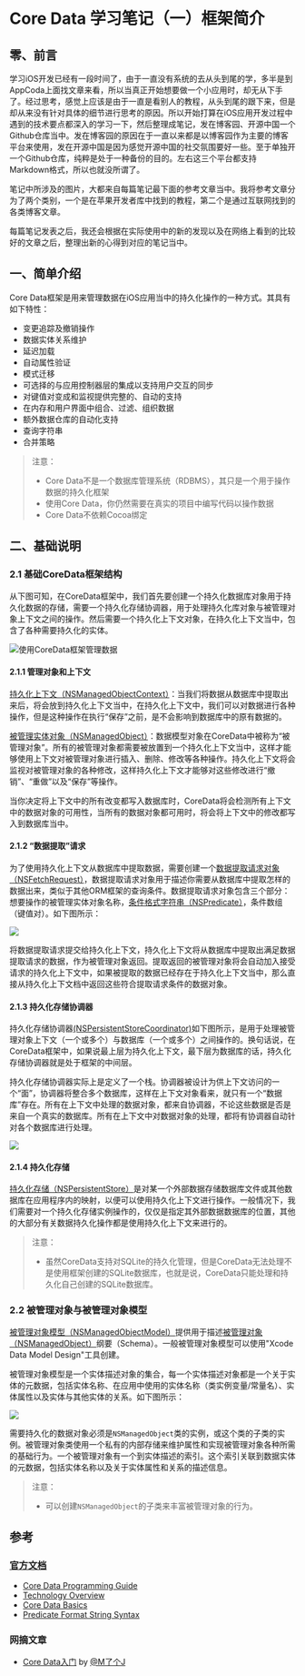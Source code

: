Core Data 学习笔记（一）框架简介
===

## 零、前言

学习iOS开发已经有一段时间了，由于一直没有系统的去从头到尾的学，多半是到AppCoda上面找文章来看，所以当真正开始想要做一个小应用时，却无从下手了。经过思考，感觉上应该是由于一直是看别人的教程，从头到尾的跟下来，但是却从来没有针对具体的细节进行思考的原因。所以开始打算在iOS应用开发过程中遇到的技术要点都深入的学习一下，然后整理成笔记，发在博客园、开源中国一个Github仓库当中。发在博客园的原因在于一直以来都是以博客园作为主要的博客平台来使用，发在开源中国是因为感觉开源中国的社交氛围要好一些。至于单独开一个Github仓库，纯粹是处于一种备份的目的。左右这三个平台都支持Markdown格式，所以也就没所谓了。

笔记中所涉及的图片，大都来自每篇笔记最下面的参考文章当中。我将参考文章分为了两个类别，一个是在苹果开发者库中找到的教程，第二个是通过互联网找到的各类博客文章。

每篇笔记发表之后，我还会根据在实际使用中的新的发现以及在网络上看到的比较好的文章之后，整理出新的心得到对应的笔记当中。

## 一、简单介绍

Core Data框架是用来管理数据在iOS应用当中的持久化操作的一种方式。其具有如下特性：

* 变更追踪及撤销操作
* 数据实体关系维护
* 延迟加载
* 自动属性验证
* 模式迁移
* 可选择的与应用控制器层的集成以支持用户交互的同步
* 对键值对变成和监视提供完整的、自动的支持
* 在内存和用户界面中组合、过滤、组织数据
* 额外数据仓库的自动化支持
* 查询字符串
* 合并策略

> 注意：
> 
> * Core Data不是一个数据库管理系统（RDBMS），其只是一个用于操作数据的持久化框架
> * 使用Core Data，你仍然需要在真实的项目中编写代码以操作数据
> * Core Data不依赖Cocoa绑定

## 二、基础说明

### 2.1 基础CoreData框架结构

从下图可知，在CoreData框架中，我们首先要创建一个持久化数据库对象用于持久化数据的存储，需要一个持久化存储协调器，用于处理持久化库对象与被管理对象上下文之间的操作。然后需要一个持久化上下文对象，在持久化上下文当中，包含了各种需要持久化的实体。

![使用CoreData框架管理数据](imgs/2001_Demo1_Small.png)

#### 2.1.1 管理对象和上下文

[持久化上下文（NSManagedObjectContext）]()：当我们将数据从数据库中提取出来后，将会放到持久化上下文当中，在持久化上下文中，我们可以对数据进行各种操作，但是这种操作在执行“保存”之前，是不会影响到数据库中的原有数据的。

[被管理实体对象（NSManagedObject）]()：数据模型对象在CoreData中被称为“被管理对象”。所有的被管理对象都需要被放置到一个持久化上下文当中，这样才能够使用上下文对被管理对象进行插入、删除、修改等各种操作。持久化上下文将会监视对被管理对象的各种修改，这样持久化上下文才能够对这些修改进行“撤销”、“重做”以及“保存”等操作。

当你决定将上下文中的所有改变都写入数据库时，CoreData将会检测所有上下文中的数据对象的可用性，当所有的数据对象都可用时，将会将上下文中的修改都写入到数据库当中。

#### 2.1.2 “数据提取”请求

为了使用持久化上下文从数据库中提取数据，需要创建一个[数据提取请求对象（NSFetchRequest）]()，数据提取请求对象用于描述你需要从数据库中提取怎样的数据出来，类似于其他ORM框架的查询条件。数据提取请求对象包含三个部分：想要操作的被管理实体对象名称，[条件格式字符串（NSPredicate）]()，条件数组（键值对）。如下图所示：

![](imgs/2001_Demo2_Small.png)

将数据提取请求提交给持久化上下文，持久化上下文将从数据库中提取出满足数据提取请求的数据，作为被管理对象返回。提取返回的被管理对象将会自动加入接受请求的持久化上下文中，如果被提取的数据已经存在于持久化上下文当中，那么直接从持久化上下文档中返回这些符合提取请求条件的数据对象。

#### 2.1.3 持久化存储协调器

持久化存储协调器[(NSPersistentStoreCoordinator)]()如下图所示，是用于处理被管理对象上下文（一个或多个）与数据库（一个或多个）之间操作的。换句话说，在CoreData框架中，如果说最上层为持久化上下文，最下层为数据库的话，持久化存储协调器就是处于框架的中间层。

持久化存储协调器实际上是定义了一个栈。协调器被设计为供上下文访问的一个“面”，协调器将整合多个数据库，这样在上下文对象看来，就只有一个“数据库”存在。所有在上下文中处理的数据对象，都来自协调器，不论这些数据是否是来自一个真实的数据库。所有在上下文中对数据对象的处理，都将有协调器自动针对各个数据库进行处理。

![](imgs/2001_Demo3_Small.png)

#### 2.1.4 持久化存储

[持久化存储（NSPersistentStore）]()是对某一个外部数据存储数据库文件或其他数据库在应用程序内的映射，以便可以使用持久化上下文进行操作。一般情况下，我们需要对一个持久化存储实例操作的，仅仅是指定其外部数据数据库的位置，其他的大部分有关数据持久化操作都是使用持久化上下文来进行的。

> 注意：
> 
> * 虽然CoreData支持对SQLite的持久化管理，但是CoreData无法处理不是使用框架创建的SQLite数据库，也就是说，CoreData只能处理和持久化自己创建的SQLite数据库。

### 2.2 被管理对象与被管理对象模型

[被管理对象模型（NSManagedObjectModel）]()提供用于描述[被管理对象（NSManagedObject）]()纲要（Schema）。一般被管理对象模型可以使用"Xcode Data Model Design"工具创建。

被管理对象模型是一个实体描述对象的集合，每一个实体描述对象都是一个关于实体的元数据，包括实体名称、在应用中使用的实体名称（类实例变量/常量名）、实体属性以及实体与其他实体的关系。如下图所示：

![](imgs/2001_Demo4_Small.png)

需要持久化的数据对象必须是`NSManagedObject`类的实例，或这个类的子类的实例。被管理对象类使用一个私有的内部存储来维护属性和实现被管理对象各种所需的基础行为。一个被管理对象有一个到实体描述的索引。这个索引关联到数据实体的元数据，包括实体名称以及关于实体属性和关系的描述信息。

> 注意：
>  
> * 可以创建`NSManagedObject`的子类来丰富被管理对象的行为。

## 参考

### [官方文档](https://developer.apple.com/library/ios/navigation/)

* [Core Data Programming Guide](https://developer.apple.com/library/ios/documentation/Cocoa/Conceptual/CoreData/cdProgrammingGuide.html) 
* [Technology Overview]()
* [Core Data Basics]()
* [Predicate Format String Syntax](https://developer.apple.com/library/prerelease/ios/documentation/Cocoa/Conceptual/Predicates/)

### 网摘文章

* [Core Data入门](http://www.cnblogs.com/mjios/archive/2013/02/26/2932999.html) by [@M了个J](https://github.com/CoderMJLee)
